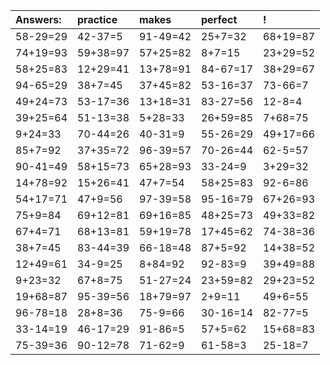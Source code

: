 | Answers: | practice | makes | perfect | ! |
| :--- | :--- | :--- | :--- | :--- |
| 58-29=29 | 42-37=5 | 91-49=42 | 25+7=32 | 68+19=87 | 
| 74+19=93 | 59+38=97 | 57+25=82 | 8+7=15 | 23+29=52 | 
| 58+25=83 | 12+29=41 | 13+78=91 | 84-67=17 | 38+29=67 | 
| 94-65=29 | 38+7=45 | 37+45=82 | 53-16=37 | 73-66=7 | 
| 49+24=73 | 53-17=36 | 13+18=31 | 83-27=56 | 12-8=4 | 
| 39+25=64 | 51-13=38 | 5+28=33 | 26+59=85 | 7+68=75 | 
| 9+24=33 | 70-44=26 | 40-31=9 | 55-26=29 | 49+17=66 | 
| 85+7=92 | 37+35=72 | 96-39=57 | 70-26=44 | 62-5=57 | 
| 90-41=49 | 58+15=73 | 65+28=93 | 33-24=9 | 3+29=32 | 
| 14+78=92 | 15+26=41 | 47+7=54 | 58+25=83 | 92-6=86 | 
| 54+17=71 | 47+9=56 | 97-39=58 | 95-16=79 | 67+26=93 | 
| 75+9=84 | 69+12=81 | 69+16=85 | 48+25=73 | 49+33=82 | 
| 67+4=71 | 68+13=81 | 59+19=78 | 17+45=62 | 74-38=36 | 
| 38+7=45 | 83-44=39 | 66-18=48 | 87+5=92 | 14+38=52 | 
| 12+49=61 | 34-9=25 | 8+84=92 | 92-83=9 | 39+49=88 | 
| 9+23=32 | 67+8=75 | 51-27=24 | 23+59=82 | 29+23=52 | 
| 19+68=87 | 95-39=56 | 18+79=97 | 2+9=11 | 49+6=55 | 
| 96-78=18 | 28+8=36 | 75-9=66 | 30-16=14 | 82-77=5 | 
| 33-14=19 | 46-17=29 | 91-86=5 | 57+5=62 | 15+68=83 | 
| 75-39=36 | 90-12=78 | 71-62=9 | 61-58=3 | 25-18=7 | 
